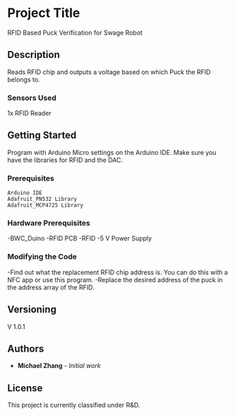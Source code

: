 # Project Title

RFID Based Puck Verification for Swage Robot 


## Description

Reads RFID chip and outputs a voltage based on which Puck the RFID belongs to.

### Sensors Used

1x RFID Reader


## Getting Started

Program with Arduino Micro settings on the Arduino IDE.
Make sure you have the libraries for RFID and the DAC.

### Prerequisites

```
Arduino IDE
Adafruit_PN532 Library
Adafruit_MCP4725 Library
```


### Hardware Prerequisites

-BWC_Duino
-RFID PCB
-RFID
-5 V Power Supply

### Modifying the Code

-Find out what the replacement RFID chip address is.  You can do this with a NFC app or use this program.
-Replace the desired address of the puck in the address array of the RFID.



## Versioning

V 1.0.1

## Authors

* **Michael Zhang** - *Initial work*

## License

This project is currently classified under R&D.



